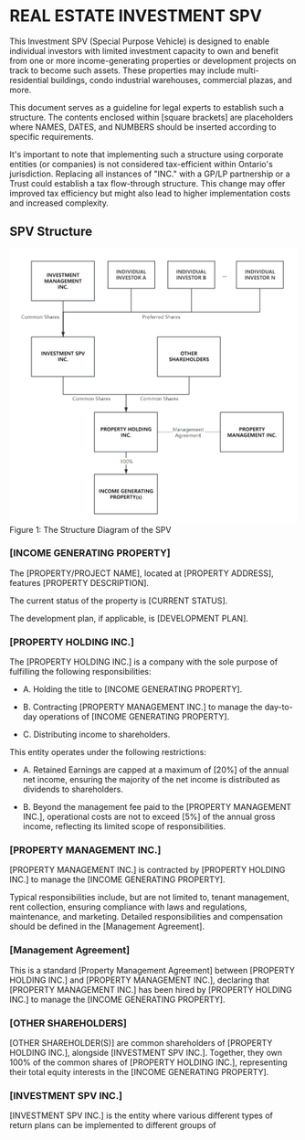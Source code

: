 # REAL ESTATE INVESTMENT SPV

This Investment SPV (Special Purpose Vehicle) is designed to enable individual investors with limited investment capacity to own and benefit from one or more income-generating properties or development projects on track to become such assets. These properties may include multi-residential buildings, condo industrial warehouses, commercial plazas, and more.

This document serves as a guideline for legal experts to establish such a structure. The contents enclosed within [square brackets] are placeholders where NAMES, DATES, and NUMBERS should be inserted according to specific requirements.

It's important to note that implementing such a structure using corporate entities (or companies) is not considered tax-efficient within Ontario's jurisdiction. Replacing all instances of "INC." with a GP/LP partnership or a Trust could establish a tax flow-through structure. This change may offer improved tax efficiency but might also lead to higher implementation costs and increased complexity.


## SPV Structure

![SPV STRUCTURE](img/spv_structure_diagram.png)
Figure 1: The Structure Diagram of the SPV


### [INCOME GENERATING PROPERTY]

The [PROPERTY/PROJECT NAME], located at [PROPERTY ADDRESS], features [PROPERTY DESCRIPTION].

The current status of the property is [CURRENT STATUS].

The development plan, if applicable, is [DEVELOPMENT PLAN].


### [PROPERTY HOLDING INC.]

The [PROPERTY HOLDING INC.] is a company with the sole purpose of fulfilling the following responsibilities:

- A. Holding the title to [INCOME GENERATING PROPERTY].

- B. Contracting [PROPERTY MANAGEMENT INC.] to manage the day-to-day operations of [INCOME GENERATING PROPERTY].

- C. Distributing income to shareholders.

This entity operates under the following restrictions:

- A. Retained Earnings are capped at a maximum of [20%] of the annual net income, ensuring the majority of the net income is distributed as dividends to shareholders.

- B. Beyond the management fee paid to the [PROPERTY MANAGEMENT INC.], operational costs are not to exceed [5%] of the annual gross income, reflecting its limited scope of responsibilities.


### [PROPERTY MANAGEMENT INC.]

[PROPERTY MANAGEMENT INC.] is contracted by [PROPERTY HOLDING INC.] to manage the [INCOME GENERATING PROPERTY]. 

Typical responsibilities include, but are not limited to, tenant management, rent collection, ensuring compliance with laws and regulations, maintenance, and marketing. Detailed responsibilities and compensation should be defined in the [Management Agreement].


### [Management Agreement]

This is a standard [Property Management Agreement] between [PROPERTY HOLDING INC.] and [PROPERTY MANAGEMENT INC.], declaring that [PROPERTY MANAGEMENT INC.] has been hired by [PROPERTY HOLDING INC.] to manage the [INCOME GENERATING PROPERTY].


### [OTHER SHAREHOLDERS]

[OTHER SHAREHOLDER(S)] are common shareholders of [PROPERTY HOLDING INC.], alongside [INVESTMENT SPV INC.]. Together, they own 100% of the common shares of [PROPERTY HOLDING INC.], representing their total equity interests in the [INCOME GENERATING PROPERTY].


### [INVESTMENT SPV INC.]
[INVESTMENT SPV INC.] is the entity where various different types of return plans can be implemented to different groups of 